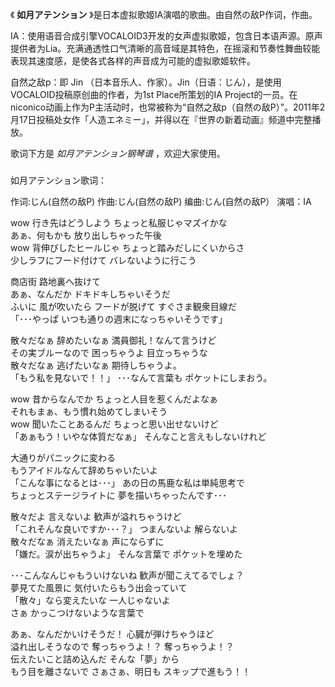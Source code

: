 

《 **如月アテンション** 》是日本虚拟歌姬IA演唱的歌曲。由自然の敌P作词，作曲。

IA：使用语音合成引擎VOCALOID3开发的女声虚拟歌姬，包含日本语声源。原声提供者为Lia。充满通透性口气清晰的高音域是其特色，在摇滚和节奏性舞曲较能表现其速度感，是使各式各样的声音成为可能的虚拟歌姬软件。

自然之敌p：即 Jin （日本音乐人、作家）。Jin（日语：じん），是使用VOCALOID投稿原创曲的作者，为1st Place所策划的IA
Project的一员。在niconico动画上作为P主活动时，也常被称为“自然之敌p（自然の敌P）”。2011年2月17日投稿处女作「人造エネミー」，并得以在『世界の新着动画』频道中完整播放。

歌词下方是 _如月アテンション钢琴谱_ ，欢迎大家使用。

###  
如月アテンション歌词：

作词:じん(自然の敌P) 作曲:じん(自然の敌P) 编曲:じん(自然の敌P） 演唱：IA  
  

  
wow 行き先はどうしよう ちょっと私服じゃマズイかな  
あぁ、何もかも 放り出しちゃった午後  
wow 背伸びしたヒールじゃ ちょっと踏みだしにくいからさ  
少しラフにフード付けて バレないように行こう

  

商店街 路地裏へ抜けて  
あぁ、なんだか ドキドキしちゃいそうだ  
ふいに 風が吹いたら フードが脱げて すぐさま観衆目線だ  
「･･･やっぱ いつも通りの週末になっちゃいそうです」

  

散々だなぁ 辞めたいなぁ 満員御礼！なんて言うけど  
その実ブルーなので 困っちゃうよ 目立っちゃうな  
散々だなぁ 逃げたいなぁ 期待しちゃうよ。  
「もう私を見ないで！！」 ･･･なんて言葉も ポケットにしまおう。

  

wow 昔からなんでか ちょっと人目を惹くんだよなぁ  
それもまぁ、もう慣れ始めてしまいそう  
wow 聞いたことあるんだ ちょっと思い出せないけど  
「あぁもう！いやな体質だなぁ」 そんなこと言えもしないけれど

  

大通りがパニックに変わる  
もうアイドルなんて辞めちゃいたいよ  
「こんな事になるとは･･･」 あの日の馬鹿な私は単純思考で  
ちょっとステージライトに 夢を描いちゃったんです･･･

  

散々だよ 言えないよ 歓声が溢れちゃうけど  
「これそんな良いですか･･･？」 つまんないよ 解らないよ  
散々だなぁ 消えたいなぁ 声にならずに  
「嫌だ。涙が出ちゃうよ」 そんな言葉で ポケットを埋めた

  

･･･こんなんじゃもういけないね 歓声が聞こえてるでしょ？  
夢見てた風景に 気付いたらもう出会っていて  
「散々」なら変えたいな 一人じゃないよ  
さぁ かっこつけないような言葉で

  

あぁ、なんだかいけそうだ！ 心臓が弾けちゃうほど  
溢れ出しそうなので 奪っちゃうよ！？ 奪っちゃうよ！？  
伝えたいこと詰め込んだ そんな「夢」から  
もう目を離さないで さぁさぁ、明日も スキップで進もう！！

